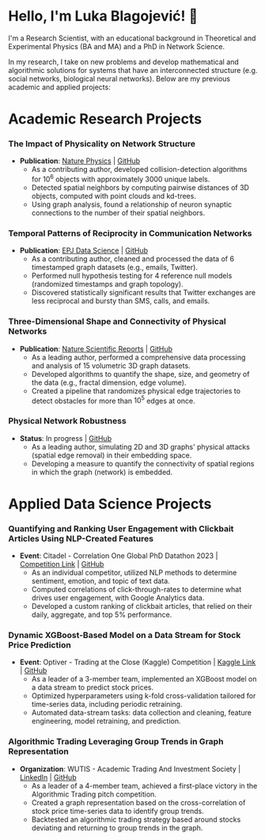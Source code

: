 # Hello, I'm Luka Blagojević! 👋

I'm a Research Scientist, with an educational background in Theoretical and Experimental Physics (BA and MA) and a PhD in Network Science. 

In my research, I take on new problems and develop mathematical and algorithmic solutions for systems that have an interconnected structure (e.g. social networks, biological neural networks). Below are my previous academic and applied projects:
  
# Academic Research Projects
### The Impact of Physicality on Network Structure
- **Publication**: [Nature Physics](https://www.nature.com/articles/s41567-023-02267-1) | [GitHub](https://github.com/lukablagoje/the-impact-of-physicality-on-network-structure)
  - As a contributing author, developed collision-detection algorithms for $10^{6}$ objects with approximately 3000 unique labels.
  - Detected spatial neighbors by computing pairwise distances of 3D objects, computed with point clouds and kd-trees.
  - Using graph analysis, found a relationship of neuron synaptic connections to the number of their spatial neighbors.

### Temporal Patterns of Reciprocity in Communication Networks
- **Publication**: [EPJ Data Science](https://epjds.epj.org/articles/epjdata/abs/2023/01/13688_2023_Article_382/13688_2023_Article_382.html) | [GitHub](https://github.com/lukablagoje/temporal-patterns-of-reciprocity-in-communication-networks)
  - As a contributing author, cleaned and processed the data of 6 timestamped graph datasets (e.g., emails, Twitter).
  - Performed null hypothesis testing for 4 reference null models (randomized timestamps and graph topology).
  - Discovered statistically significant results that Twitter exchanges are less reciprocal and bursty than SMS, calls, and emails.

### Three-Dimensional Shape and Connectivity of Physical Networks
- **Publication**: [Nature Scientific Reports](https://www.nature.com/articles/s41598-024-67359-1) | [GitHub](https://github.com/lukablagoje/three-dimensional-shape-connectivity-physical-networks)
  - As a leading author, performed a comprehensive data processing and analysis of 15 volumetric 3D graph datasets.
  - Developed algorithms to quantify the shape, size, and geometry of the data (e.g., fractal dimension, edge volume).
  - Created a pipeline that randomizes physical edge trajectories to detect obstacles for more than $10^{5}$ edges at once.

### Physical Network Robustness
- **Status**: In progress | [GitHub](https://github.com/lukablagoje/physical_network_robustness)
  - As a leading author, simulating 2D and 3D graphs' physical attacks (spatial edge removal) in their embedding space.
  - Developing a measure to quantify the connectivity of spatial regions in which the graph (network) is embedded.
    
# Applied Data Science Projects

### Quantifying and Ranking User Engagement with Clickbait Articles Using NLP-Created Features
- **Event**: Citadel - Correlation One Global PhD Datathon 2023 | [Competition Link](https://www.citadel.com/careers/students/datathons/) | [GitHub](https://github.com/lukablagoje/citadel_correlation_one_global_phd_datathon_2023)
  - As an individual competitor, utilized NLP methods to determine sentiment, emotion, and topic of text data.
  - Computed correlations of click-through-rates to determine what drives user engagement, with Google Analytics data.
  - Developed a custom ranking of clickbait articles, that relied on their daily, aggregate, and top 5% performance.

### Dynamic XGBoost-Based Model on a Data Stream for Stock Price Prediction
- **Event**: Optiver - Trading at the Close (Kaggle) Competition | [Kaggle Link](https://www.kaggle.com/lukablagoje/xgboost-pipeline/) | [GitHub](https://github.com/lukablagoje/dynamic-XGBoost-model-data-stream-prediction)
  - As a leader of a 3-member team, implemented an XGBoost model on a data stream to predict stock prices.
  - Optimized hyperparameters using k-fold cross-validation tailored for time-series data, including periodic retraining.
  - Automated data-stream tasks: data collection and cleaning, feature engineering, model retraining, and prediction.


### Algorithmic Trading Leveraging Group Trends in Graph Representation
- **Organization**: WUTIS - Academic Trading And Investment Society | [LinkedIn](https://www.linkedin.com/feed/update/urn:li:activity:7093246370429476865/) | [GitHub](https://github.com/lukablagoje/algo-trading-group-trends-graphs/tree/main)
  - As a leader of a 4-member team, achieved a first-place victory in the Algorithmic Trading pitch competition.
  - Created a graph representation based on the cross-correlation of stock price time-series data to identify group trends.
  - Backtested an algorithmic trading strategy based around stocks deviating and returning to group trends in the graph.
